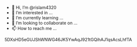 - 👋 Hi, I’m @rislam4320
- 👀 I’m interested in ...
- 🌱 I’m currently learning ...
- 💞️ I’m looking to collaborate on ...
- 📫 How to reach me ...

<!---
rislam4320/rislam4320 is a ✨ special ✨ repository because its `README.md` (this file) appears on your GitHub profile.
You can click the Preview link to take a look at your changes.
--->5DXsHD5eGUJShWNWG46JK5YwAqJ921tGQihAJ1qsAcsLhfTA
